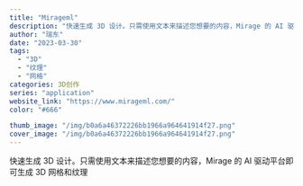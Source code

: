 ```yaml
---
title: "Mirageml"
description: "快速生成 3D 设计。只需使用文本来描述您想要的内容，Mirage 的 AI 驱动平台即可生成 3D 网格和纹理 "
author: "瑞东"
date: "2023-03-30"
tags:
  - "3D"
  - "纹理"
  - "网格"
categories: 3D创作
series: "application"
website_link: "https://www.mirageml.com/"
color: "#666"

thumb_image: "/img/b0a6a46372226bb1966a964641914f27.png"
cover_image: "/img/b0a6a46372226bb1966a964641914f27.png"
---
```


快速生成 3D 设计。只需使用文本来描述您想要的内容，Mirage 的 AI 驱动平台即可生成 3D 网格和纹理 